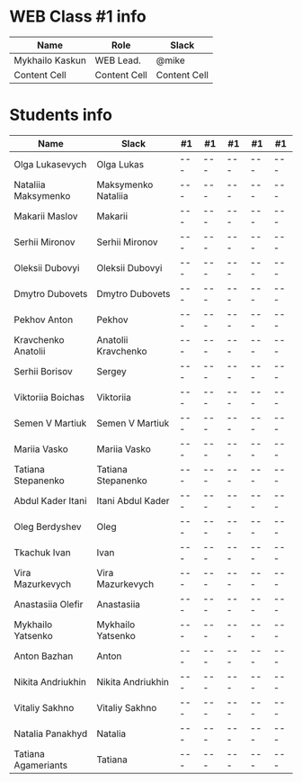 # WEB Class #1 info

Name            | Role              | Slack       |
----------------|-------------------|-------------|
Mykhailo Kaskun | WEB Lead.         | @mike       |
Content Cell    | Content Cell      |Content Cell |

# Students info

Name                     | Slack                    |#1 |#1 |#1 |#1 |#1 |
-------------------------|--------------------------|---|---|---|---|---|
Olga Lukasevych          | Olga Lukas               |---|---|---|---|---|
Nataliia Maksymenko      | Maksymenko Nataliia      |---|---|---|---|---|
Makarii Maslov           | Makarii                  |---|---|---|---|---|
Serhii Mironov           | Serhii Mironov           |---|---|---|---|---|
Oleksii Dubovyi          | Oleksii Dubovyi          |---|---|---|---|---|
Dmytro Dubovets          | Dmytro Dubovets          |---|---|---|---|---|
Pekhov Anton             | Pekhov                   |---|---|---|---|---|
Kravchenko Anatolii      | Anatolii Kravchenko      |---|---|---|---|---|
Serhii Borisov           | Sergey                   |---|---|---|---|---|
Viktoriia Boichas        | Viktoriia                |---|---|---|---|---|
Semen V Martiuk          | Semen V Martiuk          |---|---|---|---|---|
Mariia Vasko             | Mariia Vasko             |---|---|---|---|---|
Tatiana Stepanenko       | Tatiana Stepanenko       |---|---|---|---|---|
Abdul Kader Itani        | Itani Abdul Kader        |---|---|---|---|---|
Oleg Berdyshev           | Oleg                     |---|---|---|---|---|
Tkachuk Ivan             | Ivan                     |---|---|---|---|---|
Vira Mazurkevych         | Vira Mazurkevych         |---|---|---|---|---|
Anastasiia Olefir        | Anastasiia               |---|---|---|---|---|
Mykhailo Yatsenko        | Mykhailo Yatsenko        |---|---|---|---|---|
Anton Bazhan             | Anton                    |---|---|---|---|---|
Nikita Andriukhin        | Nikita Andriukhin        |---|---|---|---|---|
Vitaliy Sakhno           | Vitaliy Sakhno           |---|---|---|---|---|
Natalia Panakhyd         | Natalia                  |---|---|---|---|---|
Tatiana Agameriants      | Tatiana                  |---|---|---|---|---|
